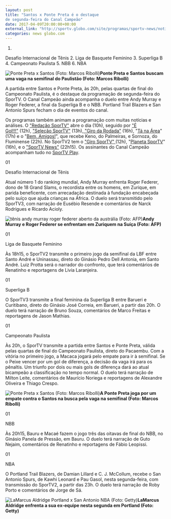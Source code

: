 ```yaml
---
layout: post
title: "Santos x Ponte Preta é o destaque 
de segunda-feira do Canal Campeão"
date: 2017-04-09T20:00:00+00:00
external_link: "http://sportv.globo.com/site/programas/sportv-news/noticia/2017/04/santos-x-ponte-preta-e-o-destaque-de-segunda-feira-do-canal-campeao.html"
categories: news globo.com
---
```

1. 
Desafio Internacional de Tênis
2. 
Liga de Basquete Feminino
3. 
Superliga B
4. 
Campeonato Paulista
5. 
NBB
6. 
NBA  

 ![Ponte Preta x Santos (Foto: Marcos Ribolli)](http://s2.glbimg.com/QXi-95BLCABYRlWyOapkTb3zlXc=/422x363:3241x2524/300x230/s.glbimg.com/es/ge/f/original/2017/04/01/rib9056.jpg "Ponte Preta x Santos (Foto: Marcos Ribolli)")**Ponte Preta e Santos buscam uma vaga na semifinal do Paulistão (Foto: Marcos Ribolli)**

A partida entre Santos e Ponte Preta, às 20h, pelas quartas de final do Campeonato Paulista, é o destaque da programação de segunda-feira do SporTV. O Canal Campeão ainda acompanha o duelo entre Andy Murray e Roger Federer, a final da Superliga B e o NBB. Portland Trail Blazers e San Antonio Spurs fecham o dia de eventos do canal.

Os programas também animam a programação com muitas notícias e análises. O&nbsp;["Redação SporTV"](http://sportv.globo.com/site/programas/redacao-sportv/)&nbsp;abre o dia (10h), seguido por&nbsp;["É Gol!!!"](http://sportv.globo.com/site/programas/e-gol/)&nbsp;(12h),&nbsp;["Seleção SporTV"](http://sportv.globo.com/site/programas/selecao-sportv/)&nbsp;(13h),[&nbsp;"Giro da Rodada"](http://sportv.globo.com/site/programas/giro-da-rodada/)&nbsp;(16h), "[Tá na Área](http://www.sportv.com/tanaarea)" (17h) e o "[Bem, Amigos!](http://www.sportv.com/bemamigos)", que recebe Keno, do Palmeiras, e Sornoza, do Fluminense (22h). No SporTV2 tem o&nbsp;["Giro SporTV"&nbsp;](http://sportv.globo.com/site/programas/giro-sportv/)(12h), "[Planeta SporTV](http://www.sportv.com/planeta)" (16h), e o&nbsp;["SporTV News"](http://sportv.globo.com/site/programas/sportv-news/)&nbsp;(22h15). Os assinantes do Canal Campeão acompanham tudo no&nbsp;[SporTV Play](http://globosatplay.globo.com/sportv/ao-vivo/3180419/).

01

Desafio Internacional de Tênis

Atual número 1 do ranking mundial, Andy Murray enfrenta Roger Federer, dono de 18 Grand Slams, o recordista entre os homens, em Zurique, em parida beneficente, com arrecadação destinada à fundação encabeçada pelo suíço que ajuda crianças na África. O duelo será transmitido pelo SporTV3, com narração de Eusébio Resende e comentários de Narck Rodrigues e Ricardo Acioly.&nbsp;

 ![tênis andy murray roger federer aberto da austrália (Foto: AFP)](http://s2.glbimg.com/CVDOjWoKpzQOBwZGdMUuqt7y3ys=/0x80:2748x877/690x200/s.glbimg.com/es/ge/f/original/2013/01/25/000_dv1394920.jpg "tênis andy murray roger federer aberto da austrália (Foto: AFP)")**Andy Murray e Roger Federer se enfrentam em Zuriquem na Suíça (Foto: AFP)**

01

Liga de Basquete Feminino

Às 18h15, o SporTV2 transmite o primeiro jogo da semifinal da LBF entre Santo André e Uninassau, direto do Ginásio Pedro Dell Antonia, em Santo André. Luiz Protta será o narrador do confronto, que terá comentários de Renatinho e reportagens de Livia Laranjeira.&nbsp;

01

Superliga B

O SporTV3 transmite a final feminina da Superliga B entre Barueri e Curitibano, direto do Ginásio José Correia, em Barueri, a partir das 20h. O duelo terá narração de Bruno Souza, comentários de Marco Freitas e reportagens de Jason Mathias.

01

Campeonato Paulista

Às 20h, o SporTV transmite a partida entre Santos e Ponte Preta, válida pelas quartas de final do Campeonato Paulista, direto do Pacaembu. Com a vitória no primeiro jogo, a Macaca jogará pelo empate para ir à semifinal. Se o Peixe vencer por um gol de diferença, a decisão da vaga irá para os pênaltis. Um triunfo por dois ou mais gols de diferença dará ao atual bicampeão a classificação no tempo normal. O duelo terá narração de Milton Leite, comentários de Maurício Noriega e reportagens de Alexandre Oliveira e Thiago Crespo.&nbsp;

 ![Ponte Preta x Santos (Foto: Marcos Ribolli)](http://s2.glbimg.com/MWEYGZPhHQgOKJUUhTOClf9o0ZM=/0x110:4256x1345/690x200/s.glbimg.com/es/ge/f/original/2017/04/01/rib8921.jpg "Ponte Preta x Santos (Foto: Marcos Ribolli)")**A Ponte Preta joga por um empate contra o Santos na busca pela vaga na semifinal (Foto: Marcos Ribolli)**

01

NBB

Às 20h15, Bauru e Macaé fazem o jogo três das oitavas de final do NBB, no Ginásio Panela de Pressão, em Bauru. O duelo terá narração de Guto Nejaim, comentários de Renatinho e reportagens de Fábio Leopissi.

01

NBA

O Portland Trail Blazers, de Damian Lillard e C. J. McCollum, recebe o San Antonio Spurs, de Kawhi Leonard e Pau Gasol, nesta segunda-feira, com transmissão do SporTV2, a partir das 23h. O duelo terá narração de Roby Porto e comentários de Jorge de Sá.

 ![LaMarcus Aldridge Portland x San Antonio NBA (Foto: Getty)](http://s2.glbimg.com/Va5ZrCkoUUC1Yrsp15aPDhdue4Q=/0x57:4916x3404/690x470/s.glbimg.com/es/ge/f/original/2014/12/16/aldridg_x_spurs_getty.jpg "LaMarcus Aldridge Portland x San Antonio NBA (Foto: Getty)")**LaMarcus Aldridge enfrenta a sua ex-equipe nesta segunda em Portland (Foto: Getty)**

